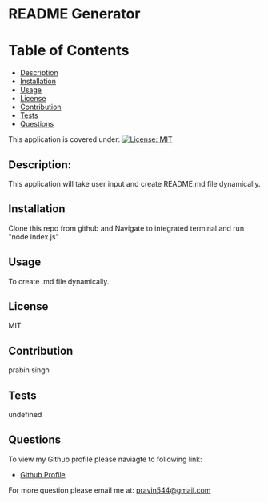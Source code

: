 
# README Generator

# Table of Contents
- [Description](#Description)
- [Installation](#Installation)
- [Usage](#Usage)
- [License](#License)
- [Contribution](#Contribution)
- [Tests](#Tests)
- [Questions](#Questions)

This application is covered under: [![License: MIT](https://img.shields.io/badge/License-MIT-yellow.svg)](https://opensource.org/licenses/MIT)

## Description:
  This application will take user input and create README.md file dynamically.
## Installation
  Clone this repo from github and Navigate to integrated terminal and run "node index.js"
## Usage
  To create .md file dynamically.
## License
  MIT
## Contribution
  prabin singh
## Tests
  undefined
## Questions
To view my Github profile please naviagte to following link:
- [Github Profile](https://github.com/prabin544)

For more question please email me at: pravin544@gmail.com

  